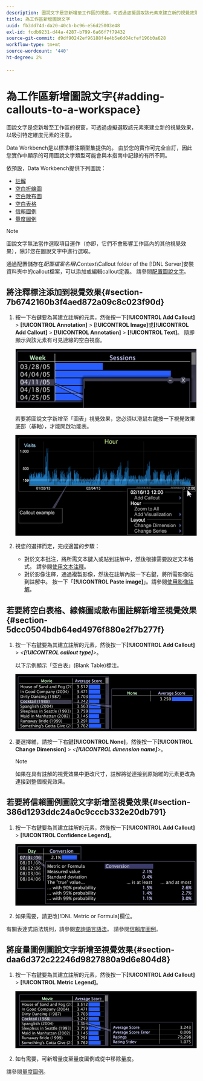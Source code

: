 ```yaml
---
description: 圖說文字是您新增至工作區的視窗，可透過虛擬選取該元素來建立新的視覺效果，以吸引特定維度元素的注意。
title: 為工作區新增圖說文字
uuid: fb3dd74d-da20-40cb-bc96-e56d25003e48
exl-id: fcdb9231-d44a-4287-b799-6a66f7f79432
source-git-commit: d9df90242ef96188f4e4b5e6d04cfef196b0a628
workflow-type: tm+mt
source-wordcount: '440'
ht-degree: 2%

---
```


# 為工作區新增圖說文字{#adding-callouts-to-a-workspace}

圖說文字是您新增至工作區的視窗，可透過虛擬選取該元素來建立新的視覺效果，以吸引特定維度元素的注意。

Data Workbench是以標準標注類型集提供的。 由於您的實作可完全自訂，因此您實作中顯示的可用圖說文字類型可能會與本指南中記錄的有所不同。

依預設，Data Workbench提供下列圖說：

* [註解](../../../home/c-get-started/c-vis/c-call-wkspc.md#section-7b6742160b3f4aed872a09c8c023f90d)
* [空白折線圖](../../../home/c-get-started/c-vis/c-call-wkspc.md#section-5dcc0504bdb64ed4976f880e2f7b277f)
* [空白散布圖](../../../home/c-get-started/c-vis/c-call-wkspc.md#section-5dcc0504bdb64ed4976f880e2f7b277f)
* [空白表格](../../../home/c-get-started/c-vis/c-call-wkspc.md#section-5dcc0504bdb64ed4976f880e2f7b277f)
* [信賴圖例](../../../home/c-get-started/c-vis/c-call-wkspc.md#section-386d1293ddc24a0c9cccb332e20db791)
* [量度圖例](../../../home/c-get-started/c-vis/c-call-wkspc.md#section-daa6d372c22246d9827880a9d6e804d8)

>[!NOTE]
>
>圖說文字無法當作選取項目運作（亦即，它們不會影響工作區內的其他視覺效果），除非您在圖說文字中進行選取。

通過配置儲存在&#x200B;*配置檔案名稱*\Context\Callout folder of the [!DNL Server]安裝資料夾中的callout檔案，可以添加或編輯callout定義。 請參閱[配置圖說文字](../../../home/c-get-started/c-intf-anlys-ftrs/c-config-callouts.md#concept-f6e91e172f5e4c009245c9c549beb76a)。

## 將注釋標注添加到視覺效果{#section-7b6742160b3f4aed872a09c8c023f90d}

1. 按一下右鍵要為其建立註解的元素，然後按一下&#x200B;**[!UICONTROL Add Callout]** > **[!UICONTROL Annotation]** > **[!UICONTROL Image]**&#x200B;或&#x200B;**[!UICONTROL Add Callout]** > **[!UICONTROL Annotation]** > **[!UICONTROL Text]**。 隨即顯示與該元素有可見連線的空白視窗。

   ![](assets/client-call.png)

   若要將圖說文字新增至「圖表」視覺效果，您必須以滑鼠右鍵按一下視覺效果底部（基軸），才能開啟功能表。

   ![](assets/visualization_callout_linegraph.png)

1. 視您的選擇而定，完成適當的步驟：

   * 對於文本批注，將所需文本鍵入或貼到註解中，然後根據需要設定文本格式。 請參閱[使用文本注釋](../../../home/c-get-started/c-analysis-vis/c-annots/c-text-annots.md#concept-55b4aa3e0c58470b8e3c9d452e12a777)。
   * 對於影像注釋，通過複製影像，然後在註解內按一下右鍵，將所需影像貼到註解中。 按一下「**[!UICONTROL Paste image]**」。請參閱[使用影像註解](../../../home/c-get-started/c-analysis-vis/c-annots/c-image-annots.md#concept-02081ed7d91c4fdcb8fc863f2a51c962)。

## 若要將空白表格、線條圖或散布圖註解新增至視覺效果{#section-5dcc0504bdb64ed4976f880e2f7b277f}

1. 按一下右鍵要為其建立註解的元素，然後按一下&#x200B;**[!UICONTROL Add Callout]** > *&lt;**[!UICONTROL callout type]**>*。

   以下示例顯示「空白表」(Blank Table)標注。

   ![](assets/vis_callout_blank_bar_graph.png)

1. 要選擇維，請按一下右鍵&#x200B;**[!UICONTROL None]**，然後按一下&#x200B;**[!UICONTROL Change Dimension]** > *&lt;**[!UICONTROL dimension name]**>*。

   >[!NOTE]
   >
   >如果在具有註解的視覺效果中更改尺寸，註解將從連接到原始維的元素更改為連接到整個視覺效果。

## 若要將信賴圖例圖說文字新增至視覺效果{#section-386d1293ddc24a0c9cccb332e20db791}

1. 按一下右鍵要為其建立註解的元素，然後按一下&#x200B;**[!UICONTROL Add Callout]** > **[!UICONTROL Confidence Legend]**。

   ![](assets/vis_callout_confidenceLegend.png)

1. 如果需要，請更改[!DNL Metric or Formula]欄位。

有關表達式語法規則，請參閱[查詢語言語法](../../../home/c-get-started/c-qry-lang-syntx/c-qry-lang-syntx.md#concept-15d1d3f5164a47d49468c5acb7299d9f)。 請參閱[信賴度圖例](../../../home/c-get-started/c-analysis-vis/c-legends/c-conf-leg.md#concept-73db81c2c218427786c04068aa778efd)。

## 將度量圖例圖說文字新增至視覺效果{#section-daa6d372c22246d9827880a9d6e804d8}

1. 按一下右鍵要為其建立註解的元素，然後按一下&#x200B;**[!UICONTROL Add Callout]** > **[!UICONTROL Metric Legend]**。

   ![](assets/vis_callout_metricLegend.png)

1. 如有需要，可新增量度至量度圖例或從中移除量度。

請參閱[量度圖例](../../../home/c-get-started/c-analysis-vis/c-legends/c-metric-leg.md#concept-e7195bc8f7844ae295bda3a88b028d5b)。
